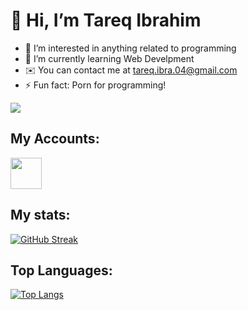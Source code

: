 # 👋 Hi, I’m Tareq Ibrahim
- 👀 I’m interested in anything related to programming 
- 🌱 I’m currently learning Web Develpment
- ✉️  You can contact me at tareq.ibra.04@gmail.com
- ⚡ Fun fact: Porn for programming!

![](https://komarev.com/ghpvc/?username=TareqIbrahim04)

## My Accounts: 
<a href = "https://www.linkedin.com/in/tareq-ibrahim/"><img src = "https://scontent.fjrs27-1.fna.fbcdn.net/v/t39.30808-1/277519684_10158675188522823_7436488509713286219_n.jpg?stp=dst-jpg_p200x200&_nc_cat=1&ccb=1-7&_nc_sid=5f2048&_nc_ohc=NQ3w9xEaDfoAX_hwafU&_nc_ht=scontent.fjrs27-1.fna&oh=00_AfCaQDCi_LGQZGD18bDgYXR-Bjym4193if6cnKCGoNGtyQ&oe=65F7B81B" width = "50"></a>

## My stats: 
[![GitHub Streak](http://github-readme-streak-stats.herokuapp.com?user=TareqIbrahim04&theme=dark&background=000000)](https://git.io/streak-stats)

## Top Languages:
[![Top Langs](https://github-readme-stats.vercel.app/api/top-langs/?username=TareqIbrahim04&layout=compact&theme=vision-friendly-dark)](https://github.com/anuraghazra/github-readme-stats)
